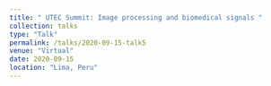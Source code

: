 ```yaml
---
title: " UTEC Summit: Image processing and biomedical signals "
collection: talks
type: "Talk"
permalink: /talks/2020-09-15-talk5
venue: "Virtual"
date: 2020-09-15
location: "Lima, Peru"
---
```


